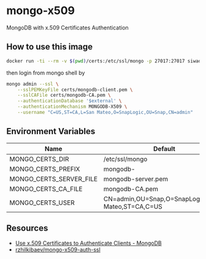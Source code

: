 # mongo-x509
MongoDB with x.509 Certificates Authentication

## How to use this image
```bash
docker run -ti --rm -v $(pwd)/certs:/etc/ssl/mongo -p 27017:27017 siwadon/mongo-x509
```

then login from mongo shell by
```bash
mongo admin --ssl \
    --sslPEMKeyFile certs/mongodb-client.pem \
    --sslCAFile certs/mongodb-CA.pem \
    --authenticationDatabase '$external' \
    --authenticationMechanism MONGODB-X509 \
    --username "C=US,ST=CA,L=San Mateo,O=SnapLogic,OU=Snap,CN=admin"
```

## Environment Variables

| Name                       | Default            | Description |
| -------------------------- | ------------------ | ----------- |
| MONGO\_CERTS\_DIR          | /etc/ssl/mongo     |  |
| MONGO\_CERTS\_PREFIX       | mongodb-           |  |
| MONGO\_CERTS\_SERVER\_FILE | mongodb-server.pem |  |
| MONGO\_CERTS\_CA\_FILE     | mongodb-CA.pem     |  |
| MONGO\_CERTS\_USER         | CN=admin,OU=Snap,O=SnapLogic,L=San Mateo,ST=CA,C=US |  |


## Resources

 - [Use x.509 Certificates to Authenticate Clients - MongoDB](https://docs.mongodb.com/manual/tutorial/configure-x509-client-authentication/)
 - [rzhilkibaev/mongo-x509-auth-ssl](https://github.com/rzhilkibaev/mongo-x509-auth-ssl)
